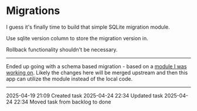 Migrations
===

I guess it's finally time to build that simple SQLite migration module.

Use sqlite version column to store the migration version in.

Rollback functionality shouldn't be necessary.

---

Ended up going with a schema based migration - based on a [module I was working on](https://github.com/gregdaynes/sqlite-go-migration). Likely the changes here will be merged upstream and then this app can utilize the module instead of the local code.

---

2025-04-19 21:09	Created task
2025-04-24 22:34	Updated task
2025-04-24 22:34	Moved task from backlog to done